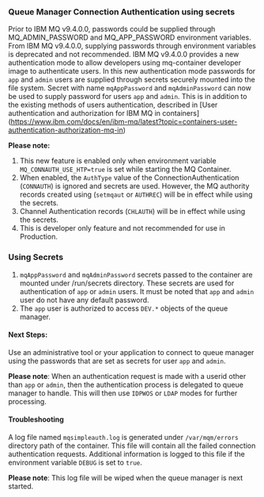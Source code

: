 
### Queue Manager Connection Authentication using secrets

Prior to IBM MQ v9.4.0.0, passwords could be supplied through MQ_ADMIN_PASSWORD and MQ_APP_PASSWORD environment variables. From IBM MQ v9.4.0.0, supplying passwords through environment variables is deprecated and not recommended. IBM MQ v9.4.0.0 provides a new authentication mode to allow developers using mq-container developer image to authenticate users. In this new authentication mode passwords for `app` and `admin` users are supplied through secrets securely mounted into the file system. Secret with name `mqAppPassword` and `mqAdminPassword` can now be used to supply password for users `app` and `admin`. This is in addition to the existing methods of users authentication, described in [User authentication and authorization for IBM MQ in containers] (https://www.ibm.com/docs/en/ibm-mq/latest?topic=containers-user-authentication-authorization-mq-in)

**Please note:**
1. This new feature is enabled only when environment variable `MQ_CONNAUTH_USE_HTP=true` is set while starting the MQ Container.
2. When enabled, the `AuthType` value of the ConnectionAuthentication (`CONNAUTH`) is ignored and secrets are used. However,
the MQ authority records created using (`setmqaut` or `AUTHREC`) will be in effect while using the secrets.
3. Channel Authentication records (`CHLAUTH`) will be in effect while using the secrets.
4. This is developer only feature and not recommended for use in Production.

### Using Secrets

1. `mqAppPassword` and `mqAdminPassword` secrets passed to the container are mounted under /run/secrets directory. These secrets are used for authentication of `app` or `admin` users. It must be noted that `app` and `admin` user do not have any default password.
2. The `app` user is authorized to access `DEV.*` objects of the queue manager.

#### Next Steps:

Use an administrative tool or your application to connect to queue manager using the passwords that are set as secrets for user `app` and `admin`.

**Please note**: When an authentication request is made with a userid other than `app` or `admin`, then the authentication process is delegated to queue manager to handle. This will then use `IDPWOS` or `LDAP` modes for further processing.

#### Troubleshooting

A log file named `mqsimpleauth.log` is generated under `/var/mqm/errors` directory path of the container.  This file will contain all the failed connection authentication requests.  Additional information is logged to this file if the environment variable `DEBUG` is set to `true`.

**Please note**: This log file will be wiped when the queue manager is next started.
